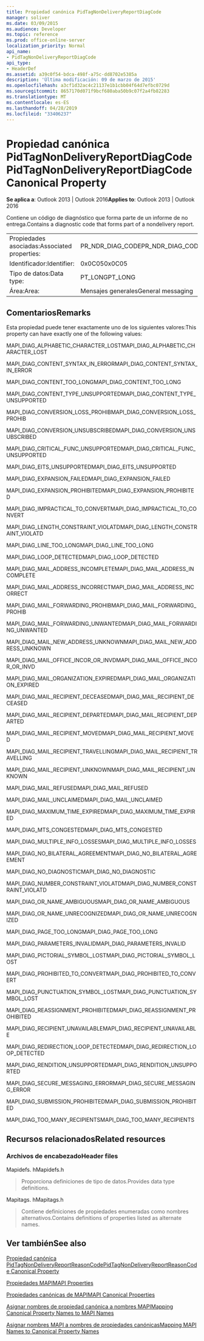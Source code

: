 ```yaml
---
title: Propiedad canónica PidTagNonDeliveryReportDiagCode
manager: soliver
ms.date: 03/09/2015
ms.audience: Developer
ms.topic: reference
ms.prod: office-online-server
localization_priority: Normal
api_name:
- PidTagNonDeliveryReportDiagCode
api_type:
- HeaderDef
ms.assetid: a39c0f54-bdca-498f-a75c-dd8702e5385a
description: 'Última modificación: 09 de marzo de 2015'
ms.openlocfilehash: a3cf1d32ac4c21137e1b1cbb04f64d7efbc0729d
ms.sourcegitcommit: 8657170d071f9bcf680aba50b9c07f2a4fb82283
ms.translationtype: MT
ms.contentlocale: es-ES
ms.lasthandoff: 04/28/2019
ms.locfileid: "33406237"
---
```

# <a name="pidtagnondeliveryreportdiagcode-canonical-property"></a><span data-ttu-id="9a235-103">Propiedad canónica PidTagNonDeliveryReportDiagCode</span><span class="sxs-lookup"><span data-stu-id="9a235-103">PidTagNonDeliveryReportDiagCode Canonical Property</span></span>

  
  
<span data-ttu-id="9a235-104">**Se aplica a**: Outlook 2013 | Outlook 2016</span><span class="sxs-lookup"><span data-stu-id="9a235-104">**Applies to**: Outlook 2013 | Outlook 2016</span></span> 
  
<span data-ttu-id="9a235-105">Contiene un código de diagnóstico que forma parte de un informe de no entrega.</span><span class="sxs-lookup"><span data-stu-id="9a235-105">Contains a diagnostic code that forms part of a nondelivery report.</span></span>
  
|||
|:-----|:-----|
|<span data-ttu-id="9a235-106">Propiedades asociadas:</span><span class="sxs-lookup"><span data-stu-id="9a235-106">Associated properties:</span></span>  <br/> |<span data-ttu-id="9a235-107">PR_NDR_DIAG_CODE</span><span class="sxs-lookup"><span data-stu-id="9a235-107">PR_NDR_DIAG_CODE</span></span>  <br/> |
|<span data-ttu-id="9a235-108">Identificador:</span><span class="sxs-lookup"><span data-stu-id="9a235-108">Identifier:</span></span>  <br/> |<span data-ttu-id="9a235-109">0x0C05</span><span class="sxs-lookup"><span data-stu-id="9a235-109">0x0C05</span></span>  <br/> |
|<span data-ttu-id="9a235-110">Tipo de datos:</span><span class="sxs-lookup"><span data-stu-id="9a235-110">Data type:</span></span>  <br/> |<span data-ttu-id="9a235-111">PT_LONG</span><span class="sxs-lookup"><span data-stu-id="9a235-111">PT_LONG</span></span>  <br/> |
|<span data-ttu-id="9a235-112">Área:</span><span class="sxs-lookup"><span data-stu-id="9a235-112">Area:</span></span>  <br/> |<span data-ttu-id="9a235-113">Mensajes generales</span><span class="sxs-lookup"><span data-stu-id="9a235-113">General messaging</span></span>  <br/> |
   
## <a name="remarks"></a><span data-ttu-id="9a235-114">Comentarios</span><span class="sxs-lookup"><span data-stu-id="9a235-114">Remarks</span></span>

<span data-ttu-id="9a235-115">Esta propiedad puede tener exactamente uno de los siguientes valores:</span><span class="sxs-lookup"><span data-stu-id="9a235-115">This property can have exactly one of the following values:</span></span>
  
<span data-ttu-id="9a235-116">MAPI_DIAG_ALPHABETIC_CHARACTER_LOST</span><span class="sxs-lookup"><span data-stu-id="9a235-116">MAPI_DIAG_ALPHABETIC_CHARACTER_LOST</span></span> 
  
> 
    
<span data-ttu-id="9a235-117">MAPI_DIAG_CONTENT_SYNTAX_IN_ERROR</span><span class="sxs-lookup"><span data-stu-id="9a235-117">MAPI_DIAG_CONTENT_SYNTAX_IN_ERROR</span></span> 
  
> 
    
<span data-ttu-id="9a235-118">MAPI_DIAG_CONTENT_TOO_LONG</span><span class="sxs-lookup"><span data-stu-id="9a235-118">MAPI_DIAG_CONTENT_TOO_LONG</span></span> 
  
> 
    
<span data-ttu-id="9a235-119">MAPI_DIAG_CONTENT_TYPE_UNSUPPORTED</span><span class="sxs-lookup"><span data-stu-id="9a235-119">MAPI_DIAG_CONTENT_TYPE_UNSUPPORTED</span></span> 
  
> 
    
<span data-ttu-id="9a235-120">MAPI_DIAG_CONVERSION_LOSS_PROHIB</span><span class="sxs-lookup"><span data-stu-id="9a235-120">MAPI_DIAG_CONVERSION_LOSS_PROHIB</span></span> 
  
> 
    
<span data-ttu-id="9a235-121">MAPI_DIAG_CONVERSION_UNSUBSCRIBED</span><span class="sxs-lookup"><span data-stu-id="9a235-121">MAPI_DIAG_CONVERSION_UNSUBSCRIBED</span></span> 
  
> 
    
<span data-ttu-id="9a235-122">MAPI_DIAG_CRITICAL_FUNC_UNSUPPORTED</span><span class="sxs-lookup"><span data-stu-id="9a235-122">MAPI_DIAG_CRITICAL_FUNC_UNSUPPORTED</span></span> 
  
> 
    
<span data-ttu-id="9a235-123">MAPI_DIAG_EITS_UNSUPPORTED</span><span class="sxs-lookup"><span data-stu-id="9a235-123">MAPI_DIAG_EITS_UNSUPPORTED</span></span> 
  
> 
    
<span data-ttu-id="9a235-124">MAPI_DIAG_EXPANSION_FAILED</span><span class="sxs-lookup"><span data-stu-id="9a235-124">MAPI_DIAG_EXPANSION_FAILED</span></span> 
  
> 
    
<span data-ttu-id="9a235-125">MAPI_DIAG_EXPANSION_PROHIBITED</span><span class="sxs-lookup"><span data-stu-id="9a235-125">MAPI_DIAG_EXPANSION_PROHIBITED</span></span> 
  
> 
    
<span data-ttu-id="9a235-126">MAPI_DIAG_IMPRACTICAL_TO_CONVERT</span><span class="sxs-lookup"><span data-stu-id="9a235-126">MAPI_DIAG_IMPRACTICAL_TO_CONVERT</span></span> 
  
> 
    
<span data-ttu-id="9a235-127">MAPI_DIAG_LENGTH_CONSTRAINT_VIOLATD</span><span class="sxs-lookup"><span data-stu-id="9a235-127">MAPI_DIAG_LENGTH_CONSTRAINT_VIOLATD</span></span> 
  
> 
    
<span data-ttu-id="9a235-128">MAPI_DIAG_LINE_TOO_LONG</span><span class="sxs-lookup"><span data-stu-id="9a235-128">MAPI_DIAG_LINE_TOO_LONG</span></span> 
  
> 
    
<span data-ttu-id="9a235-129">MAPI_DIAG_LOOP_DETECTED</span><span class="sxs-lookup"><span data-stu-id="9a235-129">MAPI_DIAG_LOOP_DETECTED</span></span> 
  
> 
    
<span data-ttu-id="9a235-130">MAPI_DIAG_MAIL_ADDRESS_INCOMPLETE</span><span class="sxs-lookup"><span data-stu-id="9a235-130">MAPI_DIAG_MAIL_ADDRESS_INCOMPLETE</span></span> 
  
> 
    
<span data-ttu-id="9a235-131">MAPI_DIAG_MAIL_ADDRESS_INCORRECT</span><span class="sxs-lookup"><span data-stu-id="9a235-131">MAPI_DIAG_MAIL_ADDRESS_INCORRECT</span></span> 
  
> 
    
<span data-ttu-id="9a235-132">MAPI_DIAG_MAIL_FORWARDING_PROHIB</span><span class="sxs-lookup"><span data-stu-id="9a235-132">MAPI_DIAG_MAIL_FORWARDING_PROHIB</span></span> 
  
> 
    
<span data-ttu-id="9a235-133">MAPI_DIAG_MAIL_FORWARDING_UNWANTED</span><span class="sxs-lookup"><span data-stu-id="9a235-133">MAPI_DIAG_MAIL_FORWARDING_UNWANTED</span></span> 
  
> 
    
<span data-ttu-id="9a235-134">MAPI_DIAG_MAIL_NEW_ADDRESS_UNKNOWN</span><span class="sxs-lookup"><span data-stu-id="9a235-134">MAPI_DIAG_MAIL_NEW_ADDRESS_UNKNOWN</span></span> 
  
> 
    
<span data-ttu-id="9a235-135">MAPI_DIAG_MAIL_OFFICE_INCOR_OR_INVD</span><span class="sxs-lookup"><span data-stu-id="9a235-135">MAPI_DIAG_MAIL_OFFICE_INCOR_OR_INVD</span></span> 
  
> 
    
<span data-ttu-id="9a235-136">MAPI_DIAG_MAIL_ORGANIZATION_EXPIRED</span><span class="sxs-lookup"><span data-stu-id="9a235-136">MAPI_DIAG_MAIL_ORGANIZATION_EXPIRED</span></span> 
  
> 
    
<span data-ttu-id="9a235-137">MAPI_DIAG_MAIL_RECIPIENT_DECEASED</span><span class="sxs-lookup"><span data-stu-id="9a235-137">MAPI_DIAG_MAIL_RECIPIENT_DECEASED</span></span> 
  
> 
    
<span data-ttu-id="9a235-138">MAPI_DIAG_MAIL_RECIPIENT_DEPARTED</span><span class="sxs-lookup"><span data-stu-id="9a235-138">MAPI_DIAG_MAIL_RECIPIENT_DEPARTED</span></span> 
  
> 
    
<span data-ttu-id="9a235-139">MAPI_DIAG_MAIL_RECIPIENT_MOVED</span><span class="sxs-lookup"><span data-stu-id="9a235-139">MAPI_DIAG_MAIL_RECIPIENT_MOVED</span></span> 
  
> 
    
<span data-ttu-id="9a235-140">MAPI_DIAG_MAIL_RECIPIENT_TRAVELLING</span><span class="sxs-lookup"><span data-stu-id="9a235-140">MAPI_DIAG_MAIL_RECIPIENT_TRAVELLING</span></span> 
  
> 
    
<span data-ttu-id="9a235-141">MAPI_DIAG_MAIL_RECIPIENT_UNKNOWN</span><span class="sxs-lookup"><span data-stu-id="9a235-141">MAPI_DIAG_MAIL_RECIPIENT_UNKNOWN</span></span> 
  
> 
    
<span data-ttu-id="9a235-142">MAPI_DIAG_MAIL_REFUSED</span><span class="sxs-lookup"><span data-stu-id="9a235-142">MAPI_DIAG_MAIL_REFUSED</span></span> 
  
> 
    
<span data-ttu-id="9a235-143">MAPI_DIAG_MAIL_UNCLAIMED</span><span class="sxs-lookup"><span data-stu-id="9a235-143">MAPI_DIAG_MAIL_UNCLAIMED</span></span> 
  
> 
    
<span data-ttu-id="9a235-144">MAPI_DIAG_MAXIMUM_TIME_EXPIRED</span><span class="sxs-lookup"><span data-stu-id="9a235-144">MAPI_DIAG_MAXIMUM_TIME_EXPIRED</span></span> 
  
> 
    
<span data-ttu-id="9a235-145">MAPI_DIAG_MTS_CONGESTED</span><span class="sxs-lookup"><span data-stu-id="9a235-145">MAPI_DIAG_MTS_CONGESTED</span></span> 
  
> 
    
<span data-ttu-id="9a235-146">MAPI_DIAG_MULTIPLE_INFO_LOSSES</span><span class="sxs-lookup"><span data-stu-id="9a235-146">MAPI_DIAG_MULTIPLE_INFO_LOSSES</span></span> 
  
> 
    
<span data-ttu-id="9a235-147">MAPI_DIAG_NO_BILATERAL_AGREEMENT</span><span class="sxs-lookup"><span data-stu-id="9a235-147">MAPI_DIAG_NO_BILATERAL_AGREEMENT</span></span> 
  
> 
    
<span data-ttu-id="9a235-148">MAPI_DIAG_NO_DIAGNOSTIC</span><span class="sxs-lookup"><span data-stu-id="9a235-148">MAPI_DIAG_NO_DIAGNOSTIC</span></span> 
  
> 
    
<span data-ttu-id="9a235-149">MAPI_DIAG_NUMBER_CONSTRAINT_VIOLATD</span><span class="sxs-lookup"><span data-stu-id="9a235-149">MAPI_DIAG_NUMBER_CONSTRAINT_VIOLATD</span></span> 
  
> 
    
<span data-ttu-id="9a235-150">MAPI_DIAG_OR_NAME_AMBIGUOUS</span><span class="sxs-lookup"><span data-stu-id="9a235-150">MAPI_DIAG_OR_NAME_AMBIGUOUS</span></span> 
  
> 
    
<span data-ttu-id="9a235-151">MAPI_DIAG_OR_NAME_UNRECOGNIZED</span><span class="sxs-lookup"><span data-stu-id="9a235-151">MAPI_DIAG_OR_NAME_UNRECOGNIZED</span></span> 
  
> 
    
<span data-ttu-id="9a235-152">MAPI_DIAG_PAGE_TOO_LONG</span><span class="sxs-lookup"><span data-stu-id="9a235-152">MAPI_DIAG_PAGE_TOO_LONG</span></span> 
  
> 
    
<span data-ttu-id="9a235-153">MAPI_DIAG_PARAMETERS_INVALID</span><span class="sxs-lookup"><span data-stu-id="9a235-153">MAPI_DIAG_PARAMETERS_INVALID</span></span> 
  
> 
    
<span data-ttu-id="9a235-154">MAPI_DIAG_PICTORIAL_SYMBOL_LOST</span><span class="sxs-lookup"><span data-stu-id="9a235-154">MAPI_DIAG_PICTORIAL_SYMBOL_LOST</span></span> 
  
> 
    
<span data-ttu-id="9a235-155">MAPI_DIAG_PROHIBITED_TO_CONVERT</span><span class="sxs-lookup"><span data-stu-id="9a235-155">MAPI_DIAG_PROHIBITED_TO_CONVERT</span></span> 
  
> 
    
<span data-ttu-id="9a235-156">MAPI_DIAG_PUNCTUATION_SYMBOL_LOST</span><span class="sxs-lookup"><span data-stu-id="9a235-156">MAPI_DIAG_PUNCTUATION_SYMBOL_LOST</span></span> 
  
> 
    
<span data-ttu-id="9a235-157">MAPI_DIAG_REASSIGNMENT_PROHIBITED</span><span class="sxs-lookup"><span data-stu-id="9a235-157">MAPI_DIAG_REASSIGNMENT_PROHIBITED</span></span> 
  
> 
    
<span data-ttu-id="9a235-158">MAPI_DIAG_RECIPIENT_UNAVAILABLE</span><span class="sxs-lookup"><span data-stu-id="9a235-158">MAPI_DIAG_RECIPIENT_UNAVAILABLE</span></span> 
  
> 
    
<span data-ttu-id="9a235-159">MAPI_DIAG_REDIRECTION_LOOP_DETECTED</span><span class="sxs-lookup"><span data-stu-id="9a235-159">MAPI_DIAG_REDIRECTION_LOOP_DETECTED</span></span> 
  
> 
    
<span data-ttu-id="9a235-160">MAPI_DIAG_RENDITION_UNSUPPORTED</span><span class="sxs-lookup"><span data-stu-id="9a235-160">MAPI_DIAG_RENDITION_UNSUPPORTED</span></span> 
  
> 
    
<span data-ttu-id="9a235-161">MAPI_DIAG_SECURE_MESSAGING_ERROR</span><span class="sxs-lookup"><span data-stu-id="9a235-161">MAPI_DIAG_SECURE_MESSAGING_ERROR</span></span> 
  
> 
    
<span data-ttu-id="9a235-162">MAPI_DIAG_SUBMISSION_PROHIBITED</span><span class="sxs-lookup"><span data-stu-id="9a235-162">MAPI_DIAG_SUBMISSION_PROHIBITED</span></span> 
  
> 
    
<span data-ttu-id="9a235-163">MAPI_DIAG_TOO_MANY_RECIPIENTS</span><span class="sxs-lookup"><span data-stu-id="9a235-163">MAPI_DIAG_TOO_MANY_RECIPIENTS</span></span> 
  
> 
    
## <a name="related-resources"></a><span data-ttu-id="9a235-164">Recursos relacionados</span><span class="sxs-lookup"><span data-stu-id="9a235-164">Related resources</span></span>

### <a name="header-files"></a><span data-ttu-id="9a235-165">Archivos de encabezado</span><span class="sxs-lookup"><span data-stu-id="9a235-165">Header files</span></span>

<span data-ttu-id="9a235-166">Mapidefs. h</span><span class="sxs-lookup"><span data-stu-id="9a235-166">Mapidefs.h</span></span>
  
> <span data-ttu-id="9a235-167">Proporciona definiciones de tipo de datos.</span><span class="sxs-lookup"><span data-stu-id="9a235-167">Provides data type definitions.</span></span>
    
<span data-ttu-id="9a235-168">Mapitags. h</span><span class="sxs-lookup"><span data-stu-id="9a235-168">Mapitags.h</span></span>
  
> <span data-ttu-id="9a235-169">Contiene definiciones de propiedades enumeradas como nombres alternativos.</span><span class="sxs-lookup"><span data-stu-id="9a235-169">Contains definitions of properties listed as alternate names.</span></span>
    
## <a name="see-also"></a><span data-ttu-id="9a235-170">Ver también</span><span class="sxs-lookup"><span data-stu-id="9a235-170">See also</span></span>



[<span data-ttu-id="9a235-171">Propiedad canónica PidTagNonDeliveryReportReasonCode</span><span class="sxs-lookup"><span data-stu-id="9a235-171">PidTagNonDeliveryReportReasonCode Canonical Property</span></span>](pidtagnondeliveryreportreasoncode-canonical-property.md)


[<span data-ttu-id="9a235-172">Propiedades MAPI</span><span class="sxs-lookup"><span data-stu-id="9a235-172">MAPI Properties</span></span>](mapi-properties.md)
  
[<span data-ttu-id="9a235-173">Propiedades canónicas de MAPI</span><span class="sxs-lookup"><span data-stu-id="9a235-173">MAPI Canonical Properties</span></span>](mapi-canonical-properties.md)
  
[<span data-ttu-id="9a235-174">Asignar nombres de propiedad canónica a nombres MAPI</span><span class="sxs-lookup"><span data-stu-id="9a235-174">Mapping Canonical Property Names to MAPI Names</span></span>](mapping-canonical-property-names-to-mapi-names.md)
  
[<span data-ttu-id="9a235-175">Asignar nombres MAPI a nombres de propiedades canónicas</span><span class="sxs-lookup"><span data-stu-id="9a235-175">Mapping MAPI Names to Canonical Property Names</span></span>](mapping-mapi-names-to-canonical-property-names.md)

